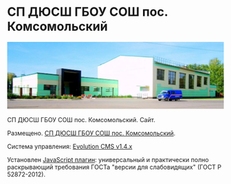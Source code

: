 # СП ДЮСШ ГБОУ СОШ пос. Комсомольский

![СП ДЮСШ ГБОУ СОШ пос. Комсомольский](src/images/0001.jpg "СП ДЮСШ ГБОУ СОШ пос. Комсомольский")

СП ДЮСШ ГБОУ СОШ пос. Комсомольский. Сайт.

Размещено. [СП ДЮСШ ГБОУ СОШ пос. Комсомольский].

Система управления: [Evolution CMS v1.4.x]

Установлен [JavaScript плагин]: универсальный и практически полно раскрывающий требования ГОСТа "версии для слабовидящих" (ГОСТ Р 52872-2012).

[Evolution CMS v1.4.x]: https://github.com/evolution-cms/evolution/tree/1.4.x
[JavaScript плагин]: https://bvi.isvek.ru/
[ГОСТ Р 52872-2012]: https://bvi.isvek.ru/gost-p-52872-2012/
[СП ДЮСШ ГБОУ СОШ пос. Комсомольский]: https://dussh.minobr63.ru/

